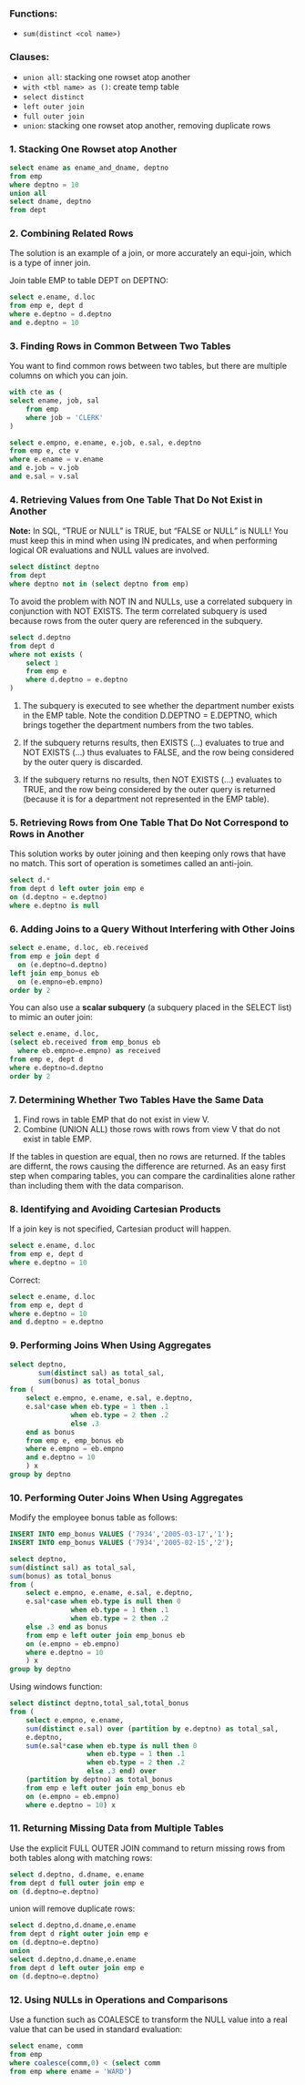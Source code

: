 ### Functions:

* `sum(distinct <col name>)`

### Clauses:

* `union all`: stacking one rowset atop another
* `with <tbl name> as ()`: create temp table
* `select distinct`
* `left outer join`
* `full outer join`
* `union`: stacking one rowset atop another, removing duplicate rows

### 1. Stacking One Rowset atop Another

```sql
select ename as ename_and_dname, deptno
from emp 
where deptno = 10
union all
select dname, deptno
from dept
```

### 2. Combining Related Rows

The solution is an example of a join, or more accurately an equi-join, which is a type of inner join.

Join table EMP to table DEPT on DEPTNO:

```sql
select e.ename, d.loc
from emp e, dept d
where e.deptno = d.deptno
and e.deptno = 10
```

### 3. Finding Rows in Common Between Two Tables

You want to find common rows between two tables, but there are multiple columns on which you can join. 

```sql
with cte as (
select ename, job, sal
    from emp
    where job = 'CLERK'
)

select e.empno, e.ename, e.job, e.sal, e.deptno
from emp e, cte v
where e.ename = v.ename
and e.job = v.job
and e.sal = v.sal
```

### 4. Retrieving Values from One Table That Do Not Exist in Another

**Note:** In SQL, “TRUE or NULL” is TRUE, but “FALSE or NULL” is NULL! You must keep this in mind when using IN predicates, and when performing logical OR evaluations and NULL values are involved.

```sql
select distinct deptno
from dept
where deptno not in (select deptno from emp)
```

To avoid the problem with NOT IN and NULLs, use a correlated subquery in conjunction with NOT EXISTS. The term correlated subquery is used because rows from the outer query are referenced in the subquery. 

```sql
select d.deptno
from dept d
where not exists (
    select 1
    from emp e
    where d.deptno = e.deptno
)
```

1. The subquery is executed to see whether the department number exists in the EMP table. Note the condition D.DEPTNO = E.DEPTNO, which brings together the department numbers from the two tables.

2. If the subquery returns results, then EXISTS (...) evaluates to true and NOT EXISTS (...) thus evaluates to FALSE, and the row being considered by the outer query is discarded.

3. If the subquery returns no results, then NOT EXISTS (...) evaluates to TRUE, and the row being considered by the outer query is returned (because it is for a department not represented in the EMP table).

### 5. Retrieving Rows from One Table That Do Not Correspond to Rows in Another

This solution works by outer joining and then keeping only rows that have no match. This sort of operation is sometimes called an anti-join.

```sql
select d.*
from dept d left outer join emp e
on (d.deptno = e.deptno)
where e.deptno is null
```

### 6. Adding Joins to a Query Without Interfering with Other Joins

```sql
select e.ename, d.loc, eb.received
from emp e join dept d
  on (e.deptno=d.deptno)
left join emp_bonus eb
  on (e.empno=eb.empno)
order by 2
```

You can also use a **scalar subquery** (a subquery placed in the SELECT list) to mimic an outer join:

```sql
select e.ename, d.loc,
(select eb.received from emp_bonus eb
  where eb.empno=e.empno) as received
from emp e, dept d
where e.deptno=d.deptno
order by 2
```

### 7. Determining Whether Two Tables Have the Same Data

1. Find rows in table EMP that do not exist in view V.
2. Combine (UNION ALL) those rows with rows from view V that do not exist in table EMP.

If the tables in question are equal, then no rows are returned. If the tables are differnt, the rows causing the difference are returned. As an easy first step when comparing tables, you can compare the cardinalities alone rather than including them with the data comparison.

### 8. Identifying and Avoiding Cartesian Products

If a join key is not specified, Cartesian product will happen.

```sql
select e.ename, d.loc
from emp e, dept d
where e.deptno = 10
```

Correct:

```sql
select e.ename, d.loc
from emp e, dept d
where e.deptno = 10
and d.deptno = e.deptno
```

### 9. Performing Joins When Using Aggregates

```sql
select deptno, 
       sum(distinct sal) as total_sal,
       sum(bonus) as total_bonus
from (
    select e.empno, e.ename, e.sal, e.deptno,
    e.sal*case when eb.type = 1 then .1
               when eb.type = 2 then .2
               else .3
    end as bonus
    from emp e, emp_bonus eb
    where e.empno = eb.empno
    and e.deptno = 10
    ) x
group by deptno
```

### 10. Performing Outer Joins When Using Aggregates

Modify the employee bonus table as follows:

```sql
INSERT INTO emp_bonus VALUES ('7934','2005-03-17','1');
INSERT INTO emp_bonus VALUES ('7934','2005-02-15','2');
```

```sql
select deptno,
sum(distinct sal) as total_sal,
sum(bonus) as total_bonus
from (
    select e.empno, e.ename, e.sal, e.deptno,
    e.sal*case when eb.type is null then 0
               when eb.type = 1 then .1
               when eb.type = 2 then .2
    else .3 end as bonus
    from emp e left outer join emp_bonus eb
    on (e.empno = eb.empno)
    where e.deptno = 10
    ) x
group by deptno
```

Using windows function:

```sql
select distinct deptno,total_sal,total_bonus
from (
    select e.empno, e.ename,
    sum(distinct e.sal) over (partition by e.deptno) as total_sal,
    e.deptno,
    sum(e.sal*case when eb.type is null then 0
                   when eb.type = 1 then .1
                   when eb.type = 2 then .2
                   else .3 end) over
    (partition by deptno) as total_bonus
    from emp e left outer join emp_bonus eb
    on (e.empno = eb.empno)
    where e.deptno = 10) x
```

### 11. Returning Missing Data from Multiple Tables

Use the explicit FULL OUTER JOIN command to return missing rows from both tables along with matching rows:

```sql
select d.deptno, d.dname, e.ename
from dept d full outer join emp e
on (d.deptno=e.deptno)
```

union will remove duplicate rows:

```sql
select d.deptno,d.dname,e.ename
from dept d right outer join emp e
on (d.deptno=e.deptno)
union
select d.deptno,d.dname,e.ename
from dept d left outer join emp e
on (d.deptno=e.deptno)
```

### 12. Using NULLs in Operations and Comparisons

Use a function such as COALESCE to transform the NULL value into a real value that can be used in standard evaluation:

```sql
select ename, comm
from emp
where coalesce(comm,0) < (select comm
from emp where ename = 'WARD')
```


